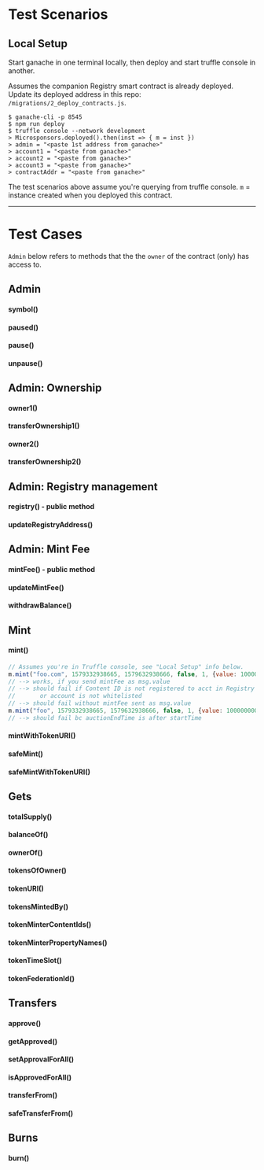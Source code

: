 # Test Scenarios

## Local Setup

Start ganache in one terminal locally, then deploy and start truffle console in another.

Assumes the companion Registry smart contract is already deployed. Update its deployed address in this repo: `/migrations/2_deploy_contracts.js`.

```
$ ganache-cli -p 8545
$ npm run deploy
$ truffle console --network development
> Microsponsors.deployed().then(inst => { m = inst })
> admin = "<paste 1st address from ganache>"
> account1 = "<paste from ganache>"
> account2 = "<paste from ganache>"
> account3 = "<paste from ganache>"
> contractAddr = "<paste from ganache>"
```
The test scenarios above assume you're querying from truffle console.
`m` = instance created when you deployed this contract.

---

# Test Cases
`Admin` below refers to methods that the the `owner` of the contract (only) has access to.

## Admin
#### symbol()
#### paused()
#### pause()
#### unpause()

## Admin: Ownership
#### owner1()
#### transferOwnership1()
#### owner2()
#### transferOwnership2()

## Admin: Registry management
#### registry() - public method
#### updateRegistryAddress()

## Admin: Mint Fee
#### mintFee() - public method
#### updateMintFee()
#### withdrawBalance()

## Mint
#### mint()
```javascript
// Assumes you're in Truffle console, see "Local Setup" info below.
m.mint("foo.com", 1579332938665, 1579632938666, false, 1, {value: 100000000000000});
// --> works, if you send mintFee as msg.value
// --> should fail if Content ID is not registered to acct in Registry
//       or account is not whitelisted
// --> should fail without mintFee sent as msg.value
m.mint("foo", 1579332938665, 1579632938666, false, 1, {value: 100000000000000});
// --> should fail bc auctionEndTime is after startTime
```
#### mintWithTokenURI()
#### safeMint()
#### safeMintWithTokenURI()

## Gets
#### totalSupply()
#### balanceOf()
#### ownerOf()
#### tokensOfOwner()
#### tokenURI()
#### tokensMintedBy()
#### tokenMinterContentIds()
#### tokenMinterPropertyNames()
#### tokenTimeSlot()
#### tokenFederationId()

## Transfers
#### approve()
#### getApproved()
#### setApprovalForAll()
#### isApprovedForAll()
#### transferFrom()
#### safeTransferFrom()

## Burns
#### burn()

